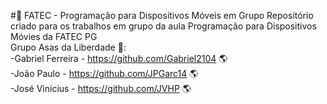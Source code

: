 #:robot: FATEC - Programação para Dispositivos Móveis em Grupo
 Repositório criado para os trabalhos em grupo da aula Programação para Dispositivos Móvies da FATEC PG
 <br/>
Grupo Asas da Liberdade :eagle::<br/>
 -Gabriel Ferreira - https://github.com/Gabriel2104 :earth_americas:<br/>
 -João Paulo - https://github.com/JPGarc14 :earth_americas:<br/>
 -José Vinícius - https://github.com/JVHP :earth_americas:<br/>

 
